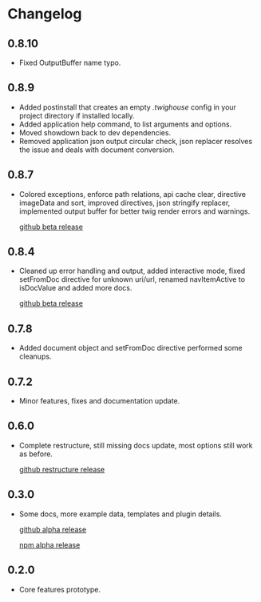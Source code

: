 # Changelog

## 0.8.10
 - Fixed OutputBuffer name typo.

## 0.8.9
 - Added postinstall that creates an empty *.twighouse* config in your project directory if installed locally.
 - Added application help command, to list arguments and options.
 - Moved showdown back to dev dependencies.
 - Removed application json output circular check, json replacer resolves the issue and deals with document conversion.

## 0.8.7
 - Colored exceptions, enforce path relations, api cache clear, directive imageData and sort, improved directives, json stringify replacer, implemented output buffer for better twig render errors and warnings.

   [github beta release](https://github.com/squirrel-forge/node-twighouse/releases/tag/0.8.7)

## 0.8.4
 - Cleaned up error handling and output, added interactive mode, fixed setFromDoc directive for unknown uri/url, renamed navItemActive to isDocValue and added more docs.

   [github beta release](https://github.com/squirrel-forge/node-twighouse/releases/tag/0.8.4)

## 0.7.8
 - Added document object and setFromDoc directive performed some cleanups.

## 0.7.2
 - Minor features, fixes and documentation update.

## 0.6.0
 - Complete restructure, still missing docs update, most options still work as before.

   [github restructure release](https://github.com/squirrel-forge/node-twighouse/releases/tag/0.6.0)

## 0.3.0
 - Some docs, more example data, templates and plugin details.

   [github alpha release](https://github.com/squirrel-forge/node-twighouse/releases/tag/0.3.0)

   [npm alpha release](https://www.npmjs.com/package/@squirrel-forge/twighouse/v/0.3.0)

## 0.2.0
 - Core features prototype.
